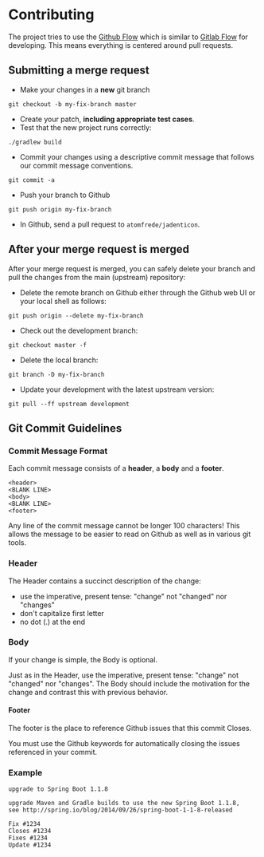 # Contributing

The project tries to use the [Github Flow](https://guides.github.com/introduction/flow/index.html) which is similar to [Gitlab Flow](https://about.gitlab.com/2014/09/29/gitlab-flow/) for developing. This means everything is centered around pull requests.

## Submitting a merge request

* Make your changes in a **new** git branch

```
git checkout -b my-fix-branch master
```

* Create your patch, **including appropriate test cases**.
* Test that the new project runs correctly:

```
./gradlew build
```

* Commit your changes using a descriptive commit message that follows our commit message conventions.

```
git commit -a
```

* Push your branch to Github

```
git push origin my-fix-branch
```

* In Github, send a pull request to ``atomfrede/jadenticon``.

## After your merge request is merged

After your merge request is merged, you can safely delete your branch and pull the changes from the main (upstream) repository:

* Delete the remote branch on Github either through the Github web UI or your local shell as follows:

```
git push origin --delete my-fix-branch
```

* Check out the development branch:

```
git checkout master -f
```

* Delete the local branch:

```
git branch -D my-fix-branch
```

* Update your development with the latest upstream version:

```
git pull --ff upstream development
```

## Git Commit Guidelines

### Commit Message Format

Each commit message consists of a **header**, a **body** and a **footer**.

```
<header>
<BLANK LINE>
<body>
<BLANK LINE>
<footer>
```
Any line of the commit message cannot be longer 100 characters! This allows the message to be easier to read on Github as well as in various git tools.

### Header

The Header contains a succinct description of the change:

* use the imperative, present tense: "change" not "changed" nor "changes"
* don't capitalize first letter
* no dot (.) at the end

### Body

If your change is simple, the Body is optional.

Just as in the Header, use the imperative, present tense: "change" not "changed" nor "changes". The Body should include the motivation for the change and contrast this with previous behavior.

#### Footer

The footer is the place to reference Github issues that this commit Closes.

You must use the Github keywords for automatically closing the issues referenced in your commit.

### Example

```
upgrade to Spring Boot 1.1.8

upgrade Maven and Gradle builds to use the new Spring Boot 1.1.8,
see http://spring.io/blog/2014/09/26/spring-boot-1-1-8-released

Fix #1234
Closes #1234
Fixes #1234
Update #1234
```
